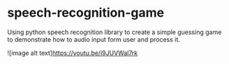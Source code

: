 # speech-recognition-game
Using python speech recognition library to create a simple guessing game to demonstrate how to audio input form user and process it.

![image alt text]https://youtu.be/i9JUVWal7rk

